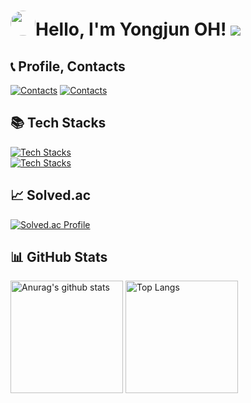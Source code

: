 <!-- 참고 링크 [https://80000coding.oopy.io/865f4b2a-5198-49e8-a173-0f893a4fed45] -->

<div align="left">
  <h1><img src="https://i.redd.it/6do158vk2ue61.png" style="border-radius: 70%; height: 40px; width: 40px;">Hello, I'm Yongjun OH! <a href="https://hits.seeyoufarm.com"><img src="https://hits.seeyoufarm.com/api/count/incr/badge.svg?url=https%3A%2F%2Fgithub.com%2F55yong%2Fhit-counter&count_bg=%2379C83D&title_bg=%23555555&icon=&icon_color=%23E7E7E7&title=hits&edge_flat=true"/></a></h1>
</div>

## 📞 Profile, Contacts
[![Contacts](https://skillicons.dev/icons?i=notion)](https://55yong.notion.site/69bfd4afd72640f68c08665ac3a3cd08)
[![Contacts](https://skillicons.dev/icons?i=instagram)](https://www.instagram.com/55yongphoto/)

## 📚 Tech Stacks
[![Tech Stacks](https://skillicons.dev/icons?i=debian,ubuntu,windows,bash)](https://skillicons.dev)   
[![Tech Stacks](https://skillicons.dev/icons?i=html,css,js,react)](https://skillicons.dev)


## 📈 Solved.ac
[![Solved.ac Profile](http://mazassumnida.wtf/api/generate_badge?boj=55yong)](https://solved.ac/55yong)

<div align="left">
  <h2 align="left">📊 GitHub Stats</h2>
    <a href="https://github.com/55yong"><img style="height: 180px" src="https://github-readme-stats.vercel.app/api?username=55yong" alt="Anurag&#39;s github stats"></a>
    <a href="https://github.com/55yong"><img style="height: 180px" src="https://github-readme-stats.vercel.app/api/top-langs/?username=55yong&amp;layout=compact" alt="Top Langs"></a>
</div>
